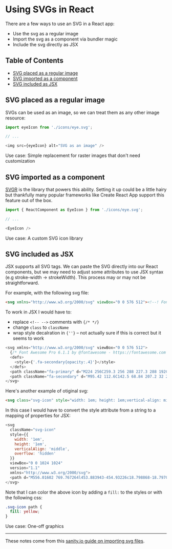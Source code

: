 # Using SVGs in React 

There are a few ways to use an SVG in a React app:

- Use the svg as a regular image
- Import the svg as a component via bundler magic
- Include the svg directly as JSX

## Table of Contents

<!-- toc -->

- [SVG placed as a regular image](#svg-placed-as-a-regular-image)
- [SVG imported as a component](#svg-imported-as-a-component)
- [SVG included as JSX](#svg-included-as-jsx)

<!-- tocstop -->

## SVG placed as a regular image 

SVGs can be used as an image, so we can treat them as any other image resource:

```Javascript
import eyeIcon from './icons/eye.svg';

// ...

<img src={eyeIcon} alt="SVG as an image" />
```

Use case: Simple replacement for raster images that don't need customization


## SVG imported as a component

[SVGR](https://github.com/gregberge/svgr) is the library that powers this ability. Setting it up could be a little hairy but thankfully many popular frameworks like Create React App support this feature out of the box.

```Javascript
import { ReactComponent as EyeIcon } from './icons/eye.svg';

// ...

<EyeIcon />
```

Use case: A custom SVG icon library


## SVG included as JSX 

JSX supports all SVG tags. We can paste the SVG directly into our React components, but we may need to adjust some attributes to use JSX syntax (e.g stroke-width -> strokeWidth). This process may or may not be straightforward.

For example, with the following svg file:

```html
<svg xmlns="http://www.w3.org/2000/svg" viewBox="0 0 576 512"><!--! Font Awesome Pro 6.1.1 by @fontawesome - https://fontawesome.com License - https://fontawesome.com/license (Commercial License) Copyright 2022 Fonticons, Inc. --><defs><style>.fa-secondary{opacity:.4}</style></defs><path class="fa-primary" d="M224 256C259.3 256 288 227.3 288 192C288 180.5 284.1 169.7 279.6 160.4C282.4 160.1 285.2 160 288 160C341 160 384 202.1 384 256C384 309 341 352 288 352C234.1 352 192 309 192 256C192 253.2 192.1 250.4 192.4 247.6C201.7 252.1 212.5 256 224 256z"/><path class="fa-secondary" d="M95.42 112.6C142.5 68.84 207.2 32 288 32C368.8 32 433.5 68.84 480.6 112.6C527.4 156 558.7 207.1 573.5 243.7C576.8 251.6 576.8 260.4 573.5 268.3C558.7 304 527.4 355.1 480.6 399.4C433.5 443.2 368.8 480 288 480C207.2 480 142.5 443.2 95.42 399.4C48.62 355.1 17.34 304 2.461 268.3C-.8205 260.4-.8205 251.6 2.461 243.7C17.34 207.1 48.62 156 95.42 112.6V112.6zM288 400C367.5 400 432 335.5 432 256C432 176.5 367.5 112 288 112C208.5 112 144 176.5 144 256C144 335.5 208.5 400 288 400z"/></svg>
```

To work in JSX I would have to:

- replace `<!-- -->` comments with `{/* */}`
- change `class` to `className`
- wrap style decalration in `{''}` – not actually sure if this is correct but it seems to work

```Javascript
<svg xmlns="http://www.w3.org/2000/svg" viewBox="0 0 576 512">
  {/* Font Awesome Pro 6.1.1 by @fontawesome - https://fontawesome.com License - https://fontawesome.com/license (Commercial License) Copyright 2022 Fonticons, Inc. */}
  <defs>
    <style>{'.fa-secondary{opacity:.4}'}</style>
  </defs>
  <path className="fa-primary" d="M224 256C259.3 256 288 227.3 288 192C288 180.5 284.1 169.7 279.6 160.4C282.4 160.1 285.2 160 288 160C341 160 384 202.1 384 256C384 309 341 352 288 352C234.1 352 192 309 192 256C192 253.2 192.1 250.4 192.4 247.6C201.7 252.1 212.5 256 224 256z"/>
  <path className="fa-secondary" d="M95.42 112.6C142.5 68.84 207.2 32 288 32C368.8 32 433.5 68.84 480.6 112.6C527.4 156 558.7 207.1 573.5 243.7C576.8 251.6 576.8 260.4 573.5 268.3C558.7 304 527.4 355.1 480.6 399.4C433.5 443.2 368.8 480 288 480C207.2 480 142.5 443.2 95.42 399.4C48.62 355.1 17.34 304 2.461 268.3C-.8205 260.4-.8205 251.6 2.461 243.7C17.34 207.1 48.62 156 95.42 112.6V112.6zM288 400C367.5 400 432 335.5 432 256C432 176.5 367.5 112 288 112C208.5 112 144 176.5 144 256C144 335.5 208.5 400 288 400z"/>
</svg>
```

Here's another example of otiginal svg:

```html
<svg class="svg-icon" style="width: 1em; height: 1em;vertical-align: middle;overflow: hidden;" viewBox="0 0 1024 1024" version="1.1" xmlns="http://www.w3.org/2000/svg"><path d="M556.01602 769.767264l453.883943-454.93226c18.798868-18.797098 18.798868-49.373591 0.008854-68.167148-9.057669-9.054127-21.159352-14.042485-34.080917-14.042485s-25.023249 4.988358-34.082688 14.044256L511.467873 687.601901 82.146769 246.561608c-8.95142-8.94965-21.054874-13.938008-33.972898-13.938008-12.919795 0-25.023249 4.988358-34.082688 14.044256-18.786473 18.791785-18.786473 49.368279 0 68.156523l452.562922 454.652473c10.723996 9.19225 25.28887 21.563095 38.55043 21.559553 1.156336 0 2.30913-0.093853 3.424737-0.279787l2.103717-0.348849 2.078925 0.462181c1.514038 0.336453 3.102451 0.504679 4.720967 0.504679 10.879827 0.001771 24.546902-7.672899 38.483139-21.607365z"  /></svg>
```

In this case I would have to convert the style attribute from a string to a mapping of properties for JSX:

```JavaScript
<svg
  className="svg-icon"
  style={{
    width: '1em',
    height: '1em',
    verticalAlign: 'middle',
    overflow: 'hidden'
  }}
  viewBox="0 0 1024 1024"
  version="1.1"
  xmlns="http://www.w3.org/2000/svg">
  <path d="M556.01602 769.767264l453.883943-454.93226c18.798868-18.797098 18.798868-49.373591 0.008854-68.167148-9.057669-9.054127-21.159352-14.042485-34.080917-14.042485s-25.023249 4.988358-34.082688 14.044256L511.467873 687.601901 82.146769 246.561608c-8.95142-8.94965-21.054874-13.938008-33.972898-13.938008-12.919795 0-25.023249 4.988358-34.082688 14.044256-18.786473 18.791785-18.786473 49.368279 0 68.156523l452.562922 454.652473c10.723996 9.19225 25.28887 21.563095 38.55043 21.559553 1.156336 0 2.30913-0.093853 3.424737-0.279787l2.103717-0.348849 2.078925 0.462181c1.514038 0.336453 3.102451 0.504679 4.720967 0.504679 10.879827 0.001771 24.546902-7.672899 38.483139-21.607365z" />
</svg>
```

Note that I can color the above icon by adding a `fill:` to the styles or with the following css:

```css
.svg-icon path {
  fill: yellow;
}
```

Use case: One-off graphics

-----

These notes come from this [sanity.io guide on importing svg files](https://www.sanity.io/guides/import-svg-files-in-react).
